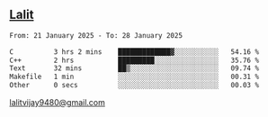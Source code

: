 ## [Lalit](https://lalit.sh)

<!--START_SECTION:waka-->

```txt
From: 21 January 2025 - To: 28 January 2025

C          3 hrs 2 mins    █████████████▓░░░░░░░░░░░   54.16 %
C++        2 hrs           █████████░░░░░░░░░░░░░░░░   35.76 %
Text       32 mins         ██▒░░░░░░░░░░░░░░░░░░░░░░   09.74 %
Makefile   1 min           ░░░░░░░░░░░░░░░░░░░░░░░░░   00.31 %
Other      0 secs          ░░░░░░░░░░░░░░░░░░░░░░░░░   00.03 %
```

<!--END_SECTION:waka-->

lalitvijay9480@gmail.com
